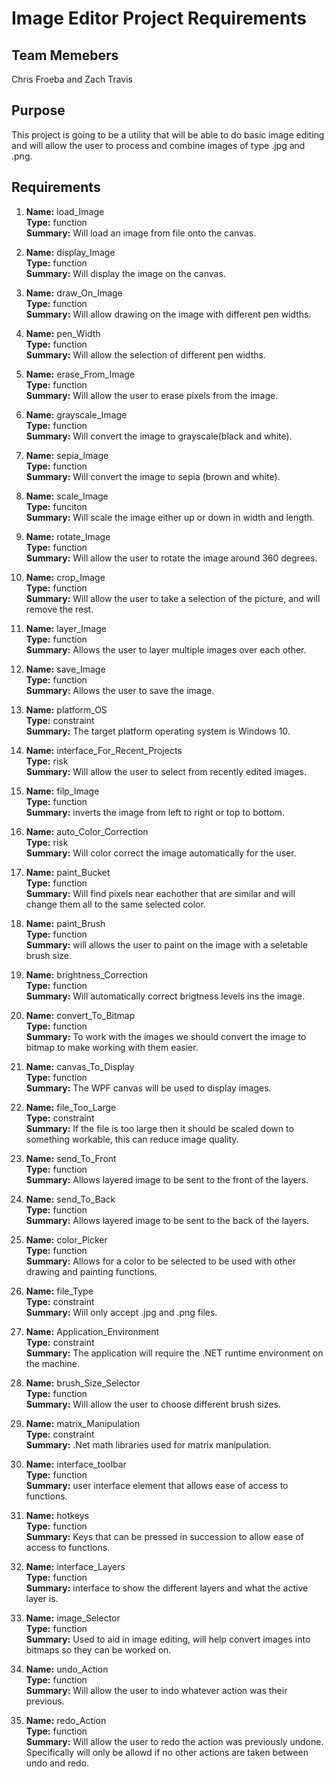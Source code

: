 # Image Editor Project Requirements

## Team Memebers
Chris Froeba and Zach Travis

## Purpose
This project is going to be a utility that will be able to do basic image editing and will allow the user to process and combine images of type .jpg and .png.

## Requirements

1. **Name:** load_Image  
**Type:**  function  
**Summary:**  Will load an image from file onto the canvas.  

1. **Name:** display_Image  
**Type:** function  
**Summary:** Will display the image on the canvas.  
	
1. **Name:** draw_On_Image  
**Type:** function  
**Summary:** Will allow drawing on the image with different pen widths.  

1. **Name:** pen_Width  
**Type:** function  
**Summary:** Will allow the selection of different pen widths.  

1. **Name:** erase_From_Image  
**Type:** function  
**Summary:** Will allow the user to erase pixels from the image.  
	
1. **Name:** grayscale_Image  
**Type:** function  
**Summary:** Will convert the image to grayscale(black and white).  

1. **Name:** sepia_Image  
**Type:** function  
**Summary:** Will convert the image to sepia (brown and white).  

1. **Name:** scale_Image  
**Type:** funciton  
**Summary:** Will scale the image either up or down in width and length.  

1. **Name:** rotate_Image  
**Type:** function  
**Summary:** Will allow the user to rotate the image around 360 degrees.  
	
1. **Name:** crop_Image  
**Type:** function  
**Summary:** Will allow the user to take a selection of the picture, and will remove the rest.  

1. **Name:** layer_Image  
**Type:** function  
**Summary:** Allows the user to layer multiple images over each other.  
	
1. **Name:** save_Image  
**Type:** function  
**Summary:** Allows the user to save the image.  

1. **Name:** platform_OS  
**Type:** constraint  
**Summary:** The target platform operating system is Windows 10.  

1. **Name:** interface_For_Recent_Projects  
**Type:** risk  
**Summary:** Will allow the user to select from recently edited images.  

1. **Name:** filp_Image  
**Type:** function  
**Summary:** inverts the image from left to right or top to bottom.  
	
1. **Name:** auto_Color_Correction  
**Type:** risk  
**Summary:** Will color correct the image automatically for the user.  

1. **Name:** paint_Bucket  
**Type:** function  
**Summary:** Will find pixels near eachother that are similar and will change them all to the same selected color.  
	
1. **Name:** paint_Brush  
**Type:** function  
**Summary:** will allows the user to paint on the image with a seletable brush size.  

1. **Name:** brightness_Correction  
**Type:** function  
**Summary:** Will automatically correct brigtness levels ins the image.  
	
1. **Name:** convert_To_Bitmap  
**Type:** function  
**Summary:** To work with the images we should convert the image to bitmap to make working with them easier.  

1. **Name:** canvas_To_Display  
**Type:** function  
**Summary:** The WPF canvas will be used to display images.  
	
1. **Name:** file_Too_Large  
**Type:** constraint  
**Summary:** If the file is too large then it should be scaled down to something workable, this can reduce image quality.  

1. **Name:** send_To_Front  
**Type:** function  
**Summary:** Allows layered image to be sent to the front of the layers.  
	
1. **Name:** send_To_Back  
**Type:** function  
**Summary:** Allows layered image to be sent to the back of the layers.  

1. **Name:** color_Picker  
**Type:** function  
**Summary:** Allows for a color to be selected to be used with other drawing and painting functions.  

1. **Name:** file_Type  
**Type:** constraint  
**Summary:** Will only accept .jpg and .png files.  

1. **Name:** Application_Environment  
**Type:** constraint  
**Summary:**  The application will require the .NET runtime environment on the machine.  
	
1. **Name:** brush_Size_Selector  
**Type:** function  
**Summary:** Will allow the user to choose different brush sizes.  

1. **Name:** matrix_Manipulation  
**Type:** constraint  
**Summary:** .Net math libraries used for matrix manipulation.  

1. **Name:** interface_toolbar  
**Type:** function  
**Summary:** user interface element that allows ease of access to functions.  

1. **Name:** hotkeys  
**Type:** function  
**Summary:** Keys that can be pressed in succession to allow ease of access to functions.  

1. **Name:** interface_Layers  
**Type:** function  
**Summary:** interface to show the different layers and what the active layer is.  

1. **Name:** image_Selector  
**Type:** function  
**Summary:** Used to aid in image editing, will help convert images into bitmaps so they can be worked on.  

1. **Name:** undo_Action  
**Type:** function  
**Summary:** Will allow the user to indo whatever action was their previous.  

1. **Name:** redo_Action  
**Type:** function  
**Summary:** Will allow the user to redo the action was previously undone. Specifically will only be allowd if no other actions are taken between undo and redo.  
